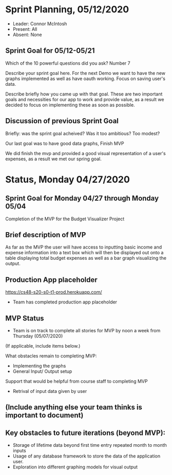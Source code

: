 # Sprint Planning, 05/12/2020
  
* Leader: Connor McIntosh
* Present: All
* Absent: None

## Sprint Goal for 05/12-05/21
  
Which of the 10 powerful questions did you ask?
Number 7

Describe your sprint goal here.
For the next Demo we want to have the new graphs implemented as well as have oauth working. Focus on saving user's data.
  
Describe briefly how you came up with that goal.
These are two important goals and necessities for our app to work and provide value, as a result we decided to focus on implementing these as soon as possible.
  
## Discussion of previous Sprint Goal
  
Briefly: was the sprint goal acheived?  Was it too ambitious?  Too modest? 

Our last goal was to have good data graphs, Finish MVP

We did finish the mvp and provided a good visual representation of a user's expenses, as a result we met our spring goal.

# Status, Monday 04/27/2020


## Sprint Goal for Monday 04/27 through Monday 05/04

Completion of the MVP for the Budget Visualizer Project

## Brief description of MVP

As far as the MVP the user will have access to inputting basic income and expense information into a text box which will then be displayed out onto a table displaying total budget expenses as well as a bar graph visualizing the output.

## Production App placeholder

https://cs48-s20-s0-t1-prod.herokuapp.com/

* Team has completed production app placeholder

## MVP Status

* Team is on track to complete all stories for MVP by noon a week from Thursday (05/07/2020)

(If applicable, include items below.)

What obstacles remain to completing MVP:
* Implementing the graphs
* General Input/ Output setup

Support that would be helpful from course staff to completing MVP
* Retrival of input data given by user

## (Include anything else your team thinks is important to document)


## Key obstacles to future iterations (beyond MVP):

* Storage of lifetime data beyond first time entry repeated month to month inputs
* Usage of any database framework to store the data of the application user.
* Exploration into different graphing models for visual output
